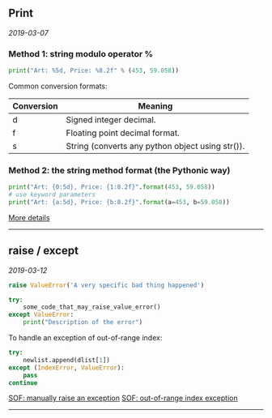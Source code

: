 ## Print

*2019-03-07*

### Method 1: string modulo operator **%**

```python
print("Art: %5d, Price: %8.2f" % (453, 59.058))
```

Common conversion formats:

| **Conversion** | **Meaning** |
| --- | --- |
| d | Signed integer decimal. |
| f | Floating point decimal format. |
| s | String (converts any python object using str()). |

### Method 2: the string method **format** (the Pythonic way)

```python
print("Art: {0:5d}, Price: {1:8.2f}".format(453, 59.058))
# use keyword parameters
print("Art: {a:5d}, Price: {b:8.2f}".format(a=453, b=59.058))
```

[More details](https://www.python-course.eu/python3_formatted_output.php)

***

## raise / except

*2019-03-12*

```python
raise ValueError('A very specific bad thing happened')

try:
    some_code_that_may_raise_value_error()
except ValueError:
    print("Description of the error")
```

To handle an exception of out-of-range index:

```python
try:
    newlist.append(dlist[1])
except (IndexError, ValueError):
    pass
continue
```

[SOF: manually raise an exception](https://stackoverflow.com/questions/2052390/manually-raising-throwing-an-exception-in-python/24065533)
[SOF: out-of-range index exception](https://stackoverflow.com/questions/11902458/i-want-to-exception-handle-list-index-out-of-range)

***
